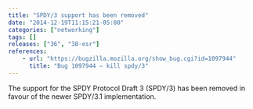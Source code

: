 ```yaml
---
title: "SPDY/3 support has been removed"
date: "2014-12-19T11:15:21-05:00"
categories: ["networking"]
tags: []
releases: ["36", "38-esr"]
references:
    - url: "https://bugzilla.mozilla.org/show_bug.cgi?id=1097944"
      title: "Bug 1097944 – kill spdy/3"
---
```

The support for the SPDY Protocol Draft 3 (SPDY/3) has been removed in favour of the newer SPDY/3.1 implementation.
